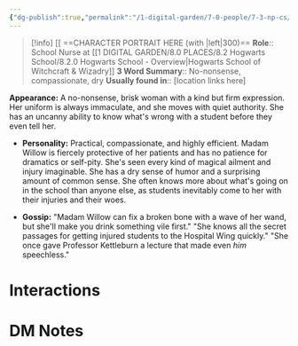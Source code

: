 ```yaml
---
{"dg-publish":true,"permalink":"/1-digital-garden/7-0-people/7-3-np-cs/beatrice-madam-willow/","tags":["#person","hogwarts","hogwarts-faculty","#support-staff","ravenclaw"]}
---
```


>[!info] 
>[[ ==CHARACTER PORTRAIT HERE (with |left|300)==
>**Role**:: School Nurse at [[1 DIGITAL GARDEN/8.0 PLACES/8.2 Hogwarts School/8.2.0 Hogwarts School - Overview\|Hogwarts School of Witchcraft & Wizadry]]
>**3 Word Summary**:: No-nonsense, compassionate, dry
>**Usually found in**:: [location links here]

**Appearance:** A no-nonsense, brisk woman with a kind but firm expression. Her uniform is always immaculate, and she moves with quiet authority. She has an uncanny ability to know what's wrong with a student before they even tell her.
    
- **Personality:** Practical, compassionate, and highly efficient. Madam Willow is fiercely protective of her patients and has no patience for dramatics or self-pity. She's seen every kind of magical ailment and injury imaginable. She has a dry sense of humor and a surprising amount of common sense. She often knows more about what's going on in the school than anyone else, as students inevitably come to her with their injuries and their woes.
    
- **Gossip:** "Madam Willow can fix a broken bone with a wave of her wand, but she'll make you drink something vile first." "She knows all the secret passages for getting injured students to the Hospital Wing quickly." "She once gave Professor Kettleburn a lecture that made even _him_ speechless."
    

# Interactions


# DM Notes
